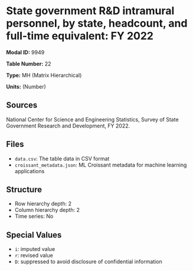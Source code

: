 # State government R&D intramural personnel, by state, headcount, and full-time equivalent: FY 2022

**Modal ID:** 9949

**Table Number:** 22

**Type:** MH (Matrix Hierarchical)

**Units:** (Number)

## Sources

National Center for Science and Engineering Statistics, Survey of State Government Research and Development, FY 2022.

## Files

- `data.csv`: The table data in CSV format
- `croissant_metadata.json`: ML Croissant metadata for machine learning applications

## Structure

- Row hierarchy depth: 2
- Column hierarchy depth: 2
- Time series: No

## Special Values

- `i`: imputed value
- `r`: revised value
- `D`: suppressed to avoid disclosure of confidential information
